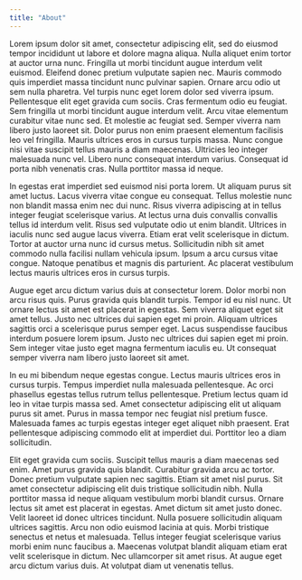 ```yaml
---
title: "About"
---
```

Lorem ipsum dolor sit amet, consectetur adipiscing elit, sed do eiusmod tempor incididunt ut labore et dolore magna aliqua. Nulla aliquet enim tortor at auctor urna nunc. Fringilla ut morbi tincidunt augue interdum velit euismod. Eleifend donec pretium vulputate sapien nec. Mauris commodo quis imperdiet massa tincidunt nunc pulvinar sapien. Ornare arcu odio ut sem nulla pharetra. Vel turpis nunc eget lorem dolor sed viverra ipsum. Pellentesque elit eget gravida cum sociis. Cras fermentum odio eu feugiat. Sem fringilla ut morbi tincidunt augue interdum velit. Arcu vitae elementum curabitur vitae nunc sed. Et molestie ac feugiat sed. Semper viverra nam libero justo laoreet sit. Dolor purus non enim praesent elementum facilisis leo vel fringilla. Mauris ultrices eros in cursus turpis massa. Nunc congue nisi vitae suscipit tellus mauris a diam maecenas. Ultricies leo integer malesuada nunc vel. Libero nunc consequat interdum varius. Consequat id porta nibh venenatis cras. Nulla porttitor massa id neque.

In egestas erat imperdiet sed euismod nisi porta lorem. Ut aliquam purus sit amet luctus. Lacus viverra vitae congue eu consequat. Tellus molestie nunc non blandit massa enim nec dui nunc. Risus viverra adipiscing at in tellus integer feugiat scelerisque varius. At lectus urna duis convallis convallis tellus id interdum velit. Risus sed vulputate odio ut enim blandit. Ultrices in iaculis nunc sed augue lacus viverra. Etiam erat velit scelerisque in dictum. Tortor at auctor urna nunc id cursus metus. Sollicitudin nibh sit amet commodo nulla facilisi nullam vehicula ipsum. Ipsum a arcu cursus vitae congue. Natoque penatibus et magnis dis parturient. Ac placerat vestibulum lectus mauris ultrices eros in cursus turpis.

Augue eget arcu dictum varius duis at consectetur lorem. Dolor morbi non arcu risus quis. Purus gravida quis blandit turpis. Tempor id eu nisl nunc. Ut ornare lectus sit amet est placerat in egestas. Sem viverra aliquet eget sit amet tellus. Justo nec ultrices dui sapien eget mi proin. Aliquam ultrices sagittis orci a scelerisque purus semper eget. Lacus suspendisse faucibus interdum posuere lorem ipsum. Justo nec ultrices dui sapien eget mi proin. Sem integer vitae justo eget magna fermentum iaculis eu. Ut consequat semper viverra nam libero justo laoreet sit amet.

In eu mi bibendum neque egestas congue. Lectus mauris ultrices eros in cursus turpis. Tempus imperdiet nulla malesuada pellentesque. Ac orci phasellus egestas tellus rutrum tellus pellentesque. Pretium lectus quam id leo in vitae turpis massa sed. Amet consectetur adipiscing elit ut aliquam purus sit amet. Purus in massa tempor nec feugiat nisl pretium fusce. Malesuada fames ac turpis egestas integer eget aliquet nibh praesent. Erat pellentesque adipiscing commodo elit at imperdiet dui. Porttitor leo a diam sollicitudin.

Elit eget gravida cum sociis. Suscipit tellus mauris a diam maecenas sed enim. Amet purus gravida quis blandit. Curabitur gravida arcu ac tortor. Donec pretium vulputate sapien nec sagittis. Etiam sit amet nisl purus. Sit amet consectetur adipiscing elit duis tristique sollicitudin nibh. Nulla porttitor massa id neque aliquam vestibulum morbi blandit cursus. Ornare lectus sit amet est placerat in egestas. Amet dictum sit amet justo donec. Velit laoreet id donec ultrices tincidunt. Nulla posuere sollicitudin aliquam ultrices sagittis. Arcu non odio euismod lacinia at quis. Morbi tristique senectus et netus et malesuada. Tellus integer feugiat scelerisque varius morbi enim nunc faucibus a. Maecenas volutpat blandit aliquam etiam erat velit scelerisque in dictum. Nec ullamcorper sit amet risus. At augue eget arcu dictum varius duis. At volutpat diam ut venenatis tellus.